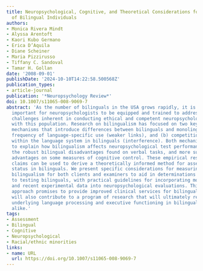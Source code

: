 ```yaml
---
title: Neuropsychological, Cognitive, and Theoretical Considerations for Evaluation
  of Bilingual Individuals
authors:
- Monica Rivera Mindt
- Alyssa Arentoft
- Kaori Kubo Germano
- Erica D’Aquila
- Diane Scheiner
- Maria Pizzirusso
- Tiffany C. Sandoval
- Tamar H. Gollan
date: '2008-09-01'
publishDate: '2024-10-10T14:22:58.500568Z'
publication_types:
- article-journal
publication: '*Neuropsychology Review*'
doi: 10.1007/s11065-008-9069-7
abstract: 'As the number of bilinguals in the USA grows rapidly, it is increasingly
  important for neuropsychologists to be equipped and trained to address the unique
  challenges inherent in conducting ethical and competent neuropsychological evaluations
  with this population. Research on bilingualism has focused on two key cognitive
  mechanisms that introduce differences between bilinguals and monolinguals: (a) reduced
  frequency of language-specific use (weaker links), and (b) competition for selection
  within the language system in bilinguals (interference). Both mechanisms are needed
  to explain how bilingualism affects neuropsychological test performance, including
  the robust bilingual disadvantages found on verbal tasks, and more subtle bilingual
  advantages on some measures of cognitive control. These empirical results and theoretical
  claims can be used to derive a theoretically informed method for assessing cognitive
  status in bilinguals. We present specific considerations for measuring degree of
  bilingualism for both clients and examiners to aid in determinations of approaches
  to testing bilinguals, with practical guidelines for incorporating models of bilingualism
  and recent experimental data into neuropsychological evaluations. This integrated
  approach promises to provide improved clinical services for bilingual clients, and
  will also contribute to a program of research that will ultimately reveal the mechanisms
  underlying language processing and executive functioning in bilinguals and monolinguals
  alike.'
tags:
- Assessment
- Bilingual
- Cognitive
- Neuropsychological
- Racial/ethnic minorities
links:
- name: URL
  url: https://doi.org/10.1007/s11065-008-9069-7
---
```

